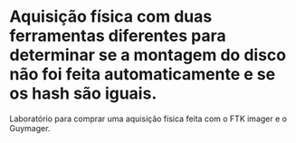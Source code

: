 # Aquisição física com duas ferramentas diferentes para determinar se a montagem do disco não foi feita automaticamente e se os hash são iguais. 

Laboratório para comprar uma aquisição física feita com o FTK imager e o Guymager. 


